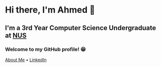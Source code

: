 # Hi there, I'm Ahmed 👋 
## I'm a 3rd Year Computer Science Undergraduate at [NUS](https://nus.edu.sg)
### Welcome to my GitHub profile! 😁
[About Me](https://madanalogy.dev/) • [LinkedIn](https://www.linkedin.com/in/ahmed-bahajjaj/)

<!--[![Ahmed's GitHub Stats](https://github-readme-stats.vercel.app/api?username=madanalogy&count_private=true&hide=stars&theme=Gradient)](https://github.com/anuraghazra/github-readme-stats)

<!--<h1 align="center">Hi there 👋 I'm Ahmed 😁</h1>
<h2 align="center">I'm a 3rd Year Computer Science Undergraduate at <a href="https://nus.edu.sg" target="_blank" rel="noopener noreferrer">NUS</a></h2>
<h3 align="center">Welcome to my GitHub profile!</h3>
<p align="center">
  <a href="https://madanalogy.dev/" target="_blank" rel="noopener noreferrer">About Me</a> •
  <a href="https://www.linkedin.com/in/ahmed-bahajjaj/" target="_blank" rel="noopener noreferrer">LinkedIn</a>
</p>
